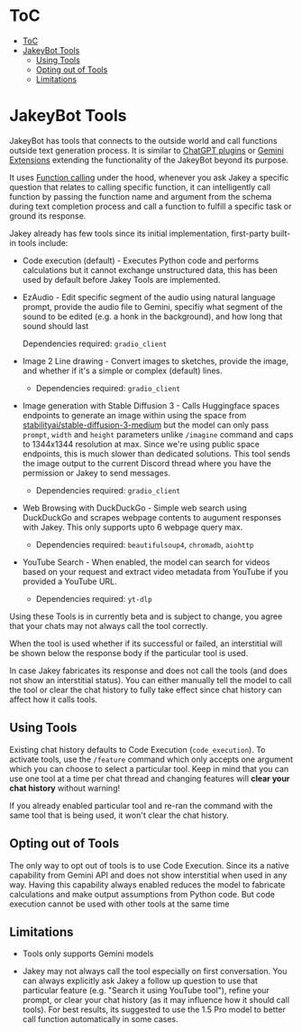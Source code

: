 # ToC
- [ToC](#toc)
- [JakeyBot Tools](#jakeybot-tools)
  - [Using Tools](#using-tools)
  - [Opting out of Tools](#opting-out-of-tools)
  - [Limitations](#limitations)


# JakeyBot Tools
JakeyBot has tools that connects to the outside world and call functions outside text generation process. It is similar to [ChatGPT plugins](https://openai.com/index/chatgpt-plugins/) or [Gemini Extensions](https://support.google.com/gemini/answer/13695044) extending the functionality of the JakeyBot beyond its purpose.

It uses [Function calling](https://github.com/google-gemini/cookbook/blob/main/quickstarts/Function_calling.ipynb) under the hood, whenever you ask Jakey a specific question that relates to calling specific function, it can intelligently call function by passing the function name and argument from the schema during text completion process and call a function to fulfill a specific task or ground its response.

Jakey already has few tools since its initial implementation, first-party built-in tools include:
- Code execution (default) - Executes Python code and performs calculations but it cannot exchange unstructured data, this has been used by default before Jakey Tools are implemented.
- EzAudio - Edit specific segment of the audio using natural language prompt, provide the audio file to Gemini, specifiy what segment of the sound to be edited (e.g. a honk in the background), and how long that sound should last

    Dependencies required: `gradio_client`

- Image 2 Line drawing - Convert images to sketches, provide the image, and whether if it's a simple or complex (default) lines. 
  
    - Dependencies required: `gradio_client`
- Image generation with Stable Diffusion 3 - Calls Huggingface spaces endpoints to generate an image within using the space from [stabilityai/stable-diffusion-3-medium](https://huggingface.co/spaces/stabilityai/stable-diffusion-3-medium) but the model can only pass `prompt`, `width` and `height` parameters unlike `/imagine` command and caps to 1344x1344 resolution at max. Since we're using public space endpoints, this is much slower than dedicated solutions. This tool sends the image output to the current Discord thread where you have the permission or Jakey to send messages.

    - Dependencies required: `gradio_client`

- Web Browsing with DuckDuckGo - Simple web search using DuckDuckGo and scrapes webpage contents to augument responses with Jakey. This only supports upto 6 webpage query max.

    - Dependencies required: `beautifulsoup4`, `chromadb`, `aiohttp`

- YouTube Search - When enabled, the model can search for videos based on your request and extract video metadata from YouTube if you provided a YouTube URL.

    - Dependencies required: `yt-dlp`

Using these Tools is in currently beta and is subject to change, you agree that your chats may not always call the tool correctly.

When the tool is used whether if its successful or failed, an interstitial will be shown below the response body if the particular tool is used.

In case Jakey fabricates its response and does not call the tools (and does not show an interstitial status). You can either manually tell the model to call the tool or clear the chat history to fully take effect since chat history can affect how it calls tools.

## Using Tools
Existing chat history defaults to Code Execution (`code_execution`). To activate tools, use the `/feature` command which only accepts one argument which you can choose to select a particular tool. Keep in mind that you can use one tool at a time per chat thread and changing features will **clear your chat history** without warning!

If you already enabled particular tool and re-ran the command with the same tool that is being used, it won't clear the chat history.

## Opting out of Tools
The only way to opt out of tools is to use Code Execution. Since its a native capability from Gemini API and does not show interstitial when used in any way. Having this capability always enabled reduces the model to fabricate calculations and make output assumptions from Python code. But code execution cannot be used with other tools at the same time

## Limitations
- Tools only supports Gemini models

- Jakey may not always call the tool especially on first conversation. You can always explicitly ask Jakey a follow up question to use that particular feature (e.g. "Search it using YouTube tool"), refine your prompt, or clear your chat history (as it may influence how it should call tools). For best results, its suggested to use the 1.5 Pro model to better call function automatically in some cases.
